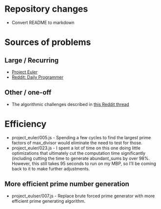 # Repository changes
* Convert README to markdown

# Sources of problems
## Large / Recurring
* [Project Euler](https://projecteuler.net/archives)
* [Reddit: Daily Programmer](https://www.reddit.com/r/dailyprogrammer)
## Other / one-off
* The algorithmic challenges described in [this Reddit thread](https://www.reddit.com/r/javascript/comments/3rb88w/ten_questions_ive_been_asked_most_more_than_once/)

# Efficiency
* project_euler/005.js - Spending a few cycles to find the largest prime factors of max_divisor would eliminate the need to test for those.
* project_euler/023.js - I spent a lot of time on this one doing little optimizations that ultimately cut the computation time significantly (including cutting the time to generate abundant_sums by over 98%. However, this still takes 95 seconds to run on my MBP, so I’ll be coming back to it to make further adjustments.
## More efficient prime number generation
* project_eulser/007.js - Replace brute forced prime generator with more efficient prime generating algorithm.
